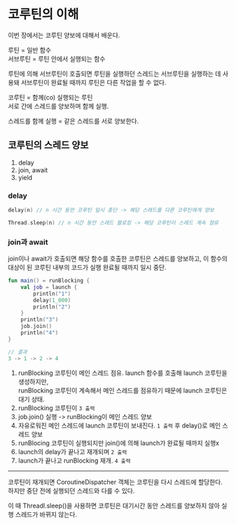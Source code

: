 # 코루틴의 이해

이번 장에서는 코루틴 양보에 대해서 배운다.

루틴 = 일반 함수  
서브루틴 = 루틴 안에서 실행되는 함수

루틴에 의해 서브루틴이 호출되면 루틴을 실행하던 스레드는 서브루틴을 실행하는 데 사용돼 서브루틴이 완료될 때까지 루틴은 다른 작업을 할 수 없다.

코루틴 = 함께(co) 실행되는 루틴   
서로 간에 스레드를 양보하며 함께 실행.

스레드를 함께 실행 = 같은 스레드를 서로 양보한다.

## 코루틴의 스레드 양보

1. delay
2. join, await
3. yield

### delay

```kotlin
delay(n) // n 시간 동안 코루틴 일시 중단 -> 해당 스레드를 다른 코루틴에게 양보
```

```kotlin
Thread.sleep(n) // n 시간 동안 스레드 블로킹 -> 해당 코루틴이 스레드 계속 점유
```

### join과 await

join이나 await가 호출되면 해당 함수를 호출한 코루틴은 스레드를 양보하고, 이 함수의 대상이 된 코루틴 내부의 코드가 실행 완료될 때까지 일시 중단.

```kotlin
fun main() = runBlocking {
    val job = launch {
        println("1")
        delay(1_000)
        println("2")
    }
    println("3")
    job.join()
    println("4")
}
```

```kotlin
// 결과
3 -> 1 -> 2 -> 4
```

1. runBlocking 코루틴이 메인 스레드 점유. launch 함수를 호출해 launch 코루틴을 생성하지만,   
   runBlocking 코루틴이 계속해서 메인 스레드를 점유하기 때문에 launch 코루틴은 대기 상태.
2. runBlocking 코루틴이 `3 출력`
3. job.join() 실행 -> runBlocking이 메인 스레드 양보
4. 자유로워진 메인 스레드에 launch 코루틴이 보내진다. `1 출력` 후 delay()로 메인 스레드 양보
5. runBlocing 코루틴이 실행되지만 join()에 의해 launch가 완료될 때까지 실행x
6. launch의 delay가 끝나고 재개되며 `2 출력`
7. launch가 끝나고 runBlocking 재개. `4 출력`

---

코루틴이 재개되면 CoroutineDispatcher 객체는 코루틴을 다시 스레드에 할당한다.    
하지만 중단 전에 실행되던 스레드와 다를 수 있다.

이 때 Threadl.sleep()을 사용하면 코루틴은 대기시간 동안 스레드를 양보하지 않아 실행 스레드가 바뀌지 않는다.
